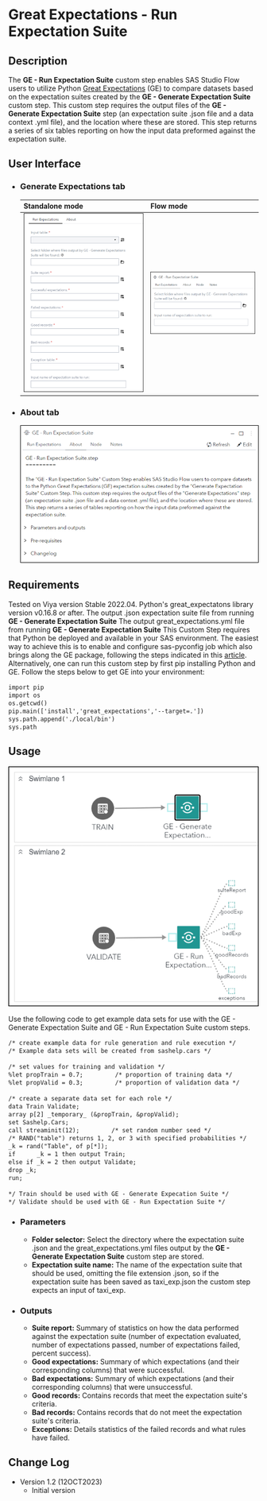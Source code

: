 # Great Expectations - Run Expectation Suite

## Description

The **GE - Run Expectation Suite** custom step enables SAS Studio Flow users to utilize Python [Great Expectations](https://greatexpectations.io/) (GE) to compare datasets based on the expectation suites created by the **GE - Generate Expectation Suite** custom step. This custom step requires the output files of the **GE - Generate Expectation Suite** step (an expectation suite .json file and a data context .yml file), and the location where these are stored. This step returns a series of six tables reporting on how the input data preformed against the expectation suite.

## User Interface

* ### Generate Expectations tab ###

   | Standalone mode | Flow mode |
   | --- | --- |                  
   | ![](img/RES_gen_alone.png) | ![](img/RES_gen_flow.png) |

* ### About tab ###

   ![](img/RES_about.png)

## Requirements

Tested on Viya version Stable 2022.04.
Python's great_expectatons library version v0.16.8 or after.
The output .json expectation suite file from running **GE - Generate Expectation Suite**
The output great_expectations.yml file from running **GE - Generate Expectation Suite**
This Custom Step requires that Python be deployed and available in your SAS environment. The easiest way to achieve this is to enable and configure sas-pyconfig job which also brings along the GE package, following the steps indicated in this [article](https://communities.sas.com/t5/SAS-Communities-Library/Using-the-SAS-Configurator-for-Open-Source-to-Build-Python-and-R/ta-p/842310).
Alternatively, one can run this custom step by first pip installing Python and GE. Follow the steps below to get GE into your environment:
```
import pip
import os
os.getcwd()
pip.main(['install','great_expectations','--target=.'])
sys.path.append('./local/bin')
sys.path
```

## Usage

![](img/usage.png)

Use the following code to get example data sets for use with the GE - Generate Expectation Suite and GE - Run Expectation Suite custom steps.

```
/* create example data for rule generation and rule execution */
/* Example data sets will be created from sashelp.cars */

/* set values for training and validation */
%let propTrain = 0.7;         /* proportion of training data */
%let propValid = 0.3;         /* proportion of validation data */

/* create a separate data set for each role */
data Train Validate;
array p[2] _temporary_ (&propTrain, &propValid);
set Sashelp.Cars;
call streaminit(12);         /* set random number seed */
/* RAND("table") returns 1, 2, or 3 with specified probabilities */
_k = rand("Table", of p[*]);
if      _k = 1 then output Train;
else if _k = 2 then output Validate;
drop _k;
run;

*/ Train should be used with GE - Generate Expecation Suite */
*/ Validate should be used with GE - Run Expectation Suite */
```

* ### Parameters ###
   * **Folder selector:** Select the directory where the expectation suite .json and the great_expectations.yml files output by the **GE - Generate Expectation Suite** custom step are stored.
   * **Expectation suite name:** The name of the expectation suite that should be used, omitting the file extension .json, so if the expectation suite has been saved as taxi_exp.json the custom step expects an input of taxi_exp.
   
* ### Outputs ###
   * **Suite report:** Summary of statistics on how the data performed against the expectation suite (number of expectation evaluated, number of expectations passed, number of expectations failed, percent success).
   * **Good expectations:** Summary of which expectations (and their corresponding columns) that were successful.
   * **Bad expectations:** Summary of which expectations (and their corresponding columns) that were unsuccessful.
   * **Good records:** Contains records that meet the expectation suite's criteria.
   * **Bad records:** Contains records that do not meet the expectation suite's criteria.
   * **Exceptions:** Details statistics of the failed records and what rules have failed.


## Change Log

* Version 1.2 (12OCT2023)
    * Initial version
